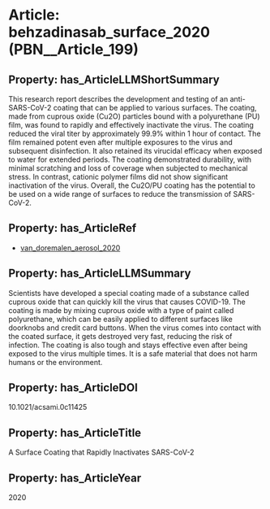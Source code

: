 # Article: __behzadinasab_surface_2020__ (PBN__Article_199)

## Property: has_ArticleLLMShortSummary

This research report describes the development and testing of an anti-SARS-CoV-2 coating that can be applied to various surfaces. The coating, made from cuprous oxide (Cu2O) particles bound with a polyurethane (PU) film, was found to rapidly and effectively inactivate the virus. The coating reduced the viral titer by approximately 99.9% within 1 hour of contact. The film remained potent even after multiple exposures to the virus and subsequent disinfection. It also retained its virucidal efficacy when exposed to water for extended periods. The coating demonstrated durability, with minimal scratching and loss of coverage when subjected to mechanical stress. In contrast, cationic polymer films did not show significant inactivation of the virus. Overall, the Cu2O/PU coating has the potential to be used on a wide range of surfaces to reduce the transmission of SARS-CoV-2.

## Property: has_ArticleRef

* [van_doremalen_aerosol_2020](../Article/PBN__Article_21)

## Property: has_ArticleLLMSummary

Scientists have developed a special coating made of a substance called cuprous oxide that can quickly kill the virus that causes COVID-19. The coating is made by mixing cuprous oxide with a type of paint called polyurethane, which can be easily applied to different surfaces like doorknobs and credit card buttons. When the virus comes into contact with the coated surface, it gets destroyed very fast, reducing the risk of infection. The coating is also tough and stays effective even after being exposed to the virus multiple times. It is a safe material that does not harm humans or the environment.

## Property: has_ArticleDOI

10.1021/acsami.0c11425

## Property: has_ArticleTitle

A Surface Coating that Rapidly Inactivates SARS-CoV-2

## Property: has_ArticleYear

2020

